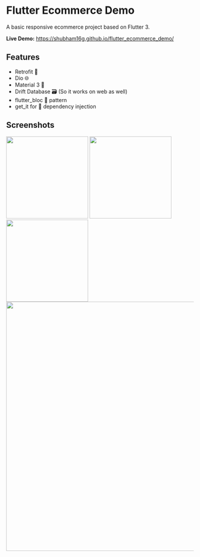 # Flutter Ecommerce Demo

A basic responsive ecommerce project based on Flutter 3.

**Live Demo:** https://shubham16g.github.io/flutter_ecommerce_demo/

## Features
- Retrofit 🚀
- Dio 🌐
- Material 3 💚
- Drift Database 🗃️ (So it works on web as well)
- flutter_bloc 📂 pattern
- get_it for 💉 dependency injection

## Screenshots
<p float="left">
<img src="https://user-images.githubusercontent.com/55009858/186830870-e817b8fe-47a8-41c0-9d60-e280c05bec93.gif" width="220">
<img src="https://user-images.githubusercontent.com/55009858/186830887-1bad52dd-9bc2-48ab-ae11-aac119432983.png" width="220">
<img src="https://user-images.githubusercontent.com/55009858/186830897-f859fcf3-1ab4-446b-a6de-3ee6f0375b7b.png" width="220">
<img src="https://user-images.githubusercontent.com/55009858/186831811-356077d2-2c73-40d6-9c4f-cf2f0035cd8f.png" width="668">
</p>
